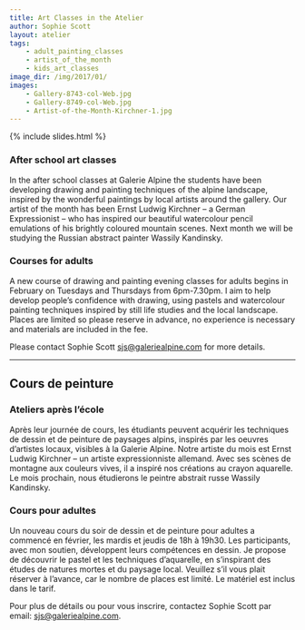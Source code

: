 ```yaml
---
title: Art Classes in the Atelier
author: Sophie Scott
layout: atelier
tags:
    - adult_painting_classes
    - artist_of_the_month
    - kids_art_classes
image_dir: /img/2017/01/
images:
    - Gallery-8743-col-Web.jpg
    - Gallery-8749-col-Web.jpg
    - Artist-of-the-Month-Kirchner-1.jpg
---
```


{% include slides.html %}

<h3>After school art classes</h3>

In the after school classes at Galerie Alpine the students have been developing drawing and painting techniques of the alpine landscape, inspired by the wonderful paintings by local artists around the gallery. Our artist of the month has been Ernst Ludwig Kirchner – a German Expressionist – who has inspired our beautiful watercolour pencil emulations of his brightly coloured mountain scenes. Next month we will be studying the Russian abstract painter Wassily Kandinsky.

<h3>Courses for adults</h3>

A new course of drawing and painting evening classes for adults begins in February on Tuesdays and Thursdays from 6pm-7.30pm. I aim to help develop people’s confidence with drawing, using pastels and watercolour painting techniques inspired by still life studies and the local landscape. Places are limited so please reserve in advance, no experience is necessary and materials are included in the fee.

Please contact Sophie Scott <a href="mailto:sjs@galeriealpine.com">sjs@galeriealpine.com</a> for more details.

<hr />

<h2>Cours de peinture</h2>

<h3>Ateliers après l’école</h3>

Après leur journée de cours, les étudiants peuvent acquérir les techniques de dessin et de peinture de paysages alpins, inspirés par les oeuvres d’artistes locaux, visibles à la Galerie Alpine. Notre artiste du mois est Ernst Ludwig Kirchner – un artiste expressionniste allemand. Avec ses scènes de montagne aux couleurs vives, il a inspiré nos créations au crayon aquarelle. Le mois prochain, nous étudierons le peintre abstrait russe Wassily Kandinsky.

<h3>Cours pour adultes</h3>

Un nouveau cours du soir de dessin et de peinture pour adultes a commencé en février, les mardis et jeudis de 18h à 19h30. Les participants, avec mon soutien, développent leurs compétences en dessin. Je propose de découvrir le pastel et les techniques d’aquarelle, en s’inspirant des études de natures mortes et du paysage local. Veuillez s’il vous plait réserver à l’avance, car le nombre de places est limité. Le matériel est inclus dans le tarif.

Pour plus de détails ou pour vous inscrire, contactez Sophie Scott par email: <a href="mailto:sjs@galeriealpine.com">sjs@galeriealpine.com</a>.
